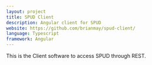 ```yaml
---
layout: project
title: SPUD Client
description: Angular client for SPUD
website: https://github.com/brianmay/spud-client/
language: Typescript
framework: Angular
---
```

This is the Client software to access SPUD through REST.
